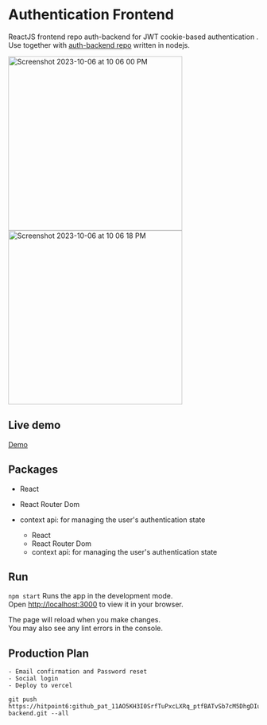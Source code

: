 # Authentication Frontend

ReactJS frontend repo auth-backend for JWT cookie-based authentication . Use together with [auth-backend repo](https://github.com/hitpoint6/auth-backend) written in nodejs.

<img width="350" alt="Screenshot 2023-10-06 at 10 06 00 PM" src="https://github.com/hitpoint6/auth-frontend/assets/62563309/1bd83044-6f10-4dbd-a168-683ff097f29b">
<img width="350" alt="Screenshot 2023-10-06 at 10 06 18 PM" src="https://github.com/hitpoint6/auth-frontend/assets/62563309/118c26ba-004a-4df5-8a0f-bd1dbbb775e1">

## Live demo
[Demo](https://auth-frontend-pi.vercel.app/dashboard)

## Packages

- React
- React Router Dom
- context api: for managing the user's authentication state

  - React
  - React Router Dom
  - context api: for managing the user's authentication state

## Run

`npm start`
Runs the app in the development mode.\
Open [http://localhost:3000](http://localhost:3000) to view it in your browser.

The page will reload when you make changes.\
You may also see any lint errors in the console.

## Production Plan

    - Email confirmation and Password reset
    - Social login
    - Deploy to vercel

    git push https://hitpoint6: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@hitpoint6/auth-backend.git --all
